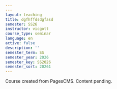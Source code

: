 ```yaml
---
---
layout: teaching
title: dgfhffdsdgfasd
semester: SS26
instructor: vicgott
course_type: seminar
language: en
active: false
description: ''
semester_term: SS
semester_year: 2026
semester_key: SS2026
semester_sort: 20261
---
```

Course created from PagesCMS. Content pending.
